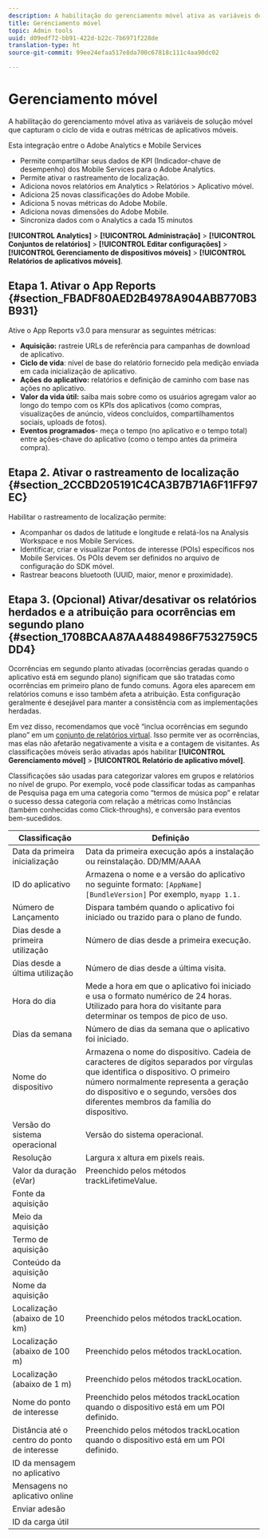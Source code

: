 ```yaml
---
description: A habilitação do gerenciamento móvel ativa as variáveis de solução móvel que capturam o ciclo de vida e outras métricas de aplicativos móveis.
title: Gerenciamento móvel
topic: Admin tools
uuid: d09edf72-bb91-422d-b22c-7b6971f228de
translation-type: ht
source-git-commit: 99ee24efaa517e8da700c67818c111c4aa90dc02

---
```



# Gerenciamento móvel

A habilitação do gerenciamento móvel ativa as variáveis de solução móvel que capturam o ciclo de vida e outras métricas de aplicativos móveis.

Esta integração entre o Adobe Analytics e Mobile Services

* Permite compartilhar seus dados de KPI (Indicador-chave de desempenho) dos Mobile Services para o Adobe Analytics.
* Permite ativar o rastreamento de localização.
* Adiciona novos relatórios em Analytics > Relatórios > Aplicativo móvel.
* Adiciona 25 novas classificações do Adobe Mobile.
* Adiciona 5 novas métricas do Adobe Mobile.
* Adiciona novas dimensões do Adobe Mobile.
* Sincroniza dados com o Analytics a cada 15 minutos

**[!UICONTROL Analytics]** > **[!UICONTROL Administração]** > **[!UICONTROL Conjuntos de relatórios]** > **[!UICONTROL Editar configurações]** > **[!UICONTROL Gerenciamento de dispositivos móveis]** > **[!UICONTROL Relatórios de aplicativos móveis]**.

## Etapa 1. Ativar o App Reports {#section_FBADF80AED2B4978A904ABB770B3B931}

Ative o App Reports v3.0 para mensurar as seguintes métricas:

* **Aquisição:** rastreie URLs de referência para campanhas de download de aplicativo.
* **Ciclo de vida**: nível de base do relatório fornecido pela medição enviada em cada inicialização de aplicativo.
* **Ações do aplicativo:** relatórios e definição de caminho com base nas ações no aplicativo.
* **Valor da vida útil:** saiba mais sobre como os usuários agregam valor ao longo do tempo com os KPIs dos aplicativos (como compras, visualizações de anúncio, vídeos concluídos, compartilhamentos sociais, uploads de fotos).
* **Eventos programados**- meça o tempo (no aplicativo e o tempo total) entre ações-chave do aplicativo (como o tempo antes da primeira compra).

## Etapa 2. Ativar o rastreamento de localização {#section_2CCBD205191C4CA3B7B71A6F11FF97EC}

Habilitar o rastreamento de localização permite:

* Acompanhar os dados de latitude e longitude e relatá-los na Analysis Workspace e nos Mobile Services.
* Identificar, criar e visualizar Pontos de interesse (POIs) específicos nos Mobile Services. Os POIs devem ser definidos no arquivo de configuração do SDK móvel.
* Rastrear beacons bluetooth (UUID, maior, menor e proximidade).

## Etapa 3. (Opcional) Ativar/desativar os relatórios herdados e a atribuição para ocorrências em segundo plano {#section_1708BCAA87AA4884986F7532759C5DD4}

Ocorrências em segundo planto ativadas (ocorrências geradas quando o aplicativo está em segundo plano) significam que são tratadas como ocorrências em primeiro plano de fundo comuns. Agora eles aparecem em relatórios comuns e isso também afeta a atribuição. Esta configuração geralmente é desejável para manter a consistência com as implementações herdadas.

Em vez disso, recomendamos que você “inclua ocorrências em segundo plano” em um [conjunto de relatórios virtual](/help/components/vrs/vrs-about.md). Isso permite ver as ocorrências, mas elas não afetarão negativamente a visita e a contagem de visitantes.
As classificações móveis serão ativadas após habilitar **[!UICONTROL Gerenciamento móvel]** > **[!UICONTROL Relatório de aplicativo móvel]**.

Classificações são usadas para categorizar valores em grupos e relatórios no nível de grupo. Por exemplo, você pode classificar todas as campanhas de Pesquisa paga em uma categoria como “termos de música pop” e relatar o sucesso dessa categoria com relação a métricas como Instâncias (também conhecidas como Click-throughs), e conversão para eventos bem-sucedidos.

| Classificação | Definição |
|--- |--- |
| Data da primeira inicialização | Data da primeira execução após a instalação ou reinstalação.   DD/MM/AAAA |
| ID do aplicativo | Armazena o nome e a versão do aplicativo no seguinte formato:   `[AppName] [BundleVersion]`  Por exemplo, `myapp 1.1.` |
| Número de Lançamento | Dispara também quando o aplicativo foi iniciado ou trazido para o plano de fundo. |
| Dias desde a primeira utilização | Número de dias desde a primeira execução. |
| Dias desde a última utilização | Número de dias desde a última visita. |
| Hora do dia | Mede a hora em que o aplicativo foi iniciado e usa o formato numérico de 24 horas. Utilizado para hora do visitante para determinar os tempos de pico de uso. |
| Dias da semana | Número de dias da semana que o aplicativo foi iniciado. |
| Nome do dispositivo | Armazena o nome do dispositivo.  Cadeia de caracteres de dígitos separados por vírgulas que identifica o dispositivo. O primeiro número normalmente representa a geração do dispositivo e o segundo, versões dos diferentes membros da família do dispositivo. |
| Versão do sistema operacional | Versão do sistema operacional. |
| Resolução | Largura x altura em pixels reais. |
| Valor da duração (eVar) | Preenchido pelos métodos trackLifetimeValue. |
| Fonte da aquisição |  |
| Meio da aquisição |  |
| Termo de aquisição |  |
| Conteúdo da aquisição |  |
| Nome da aquisição |  |
| Localização (abaixo de 10 km) | Preenchido pelos métodos trackLocation. |
| Localização (abaixo de 100 m) | Preenchido pelos métodos trackLocation. |
| Localização (abaixo de 1 m) | Preenchido pelos métodos trackLocation. |
| Nome do ponto de interesse | Preenchido pelos métodos trackLocation quando o dispositivo está em um POI definido. |
| Distância até o centro do ponto de interesse | Preenchido pelos métodos trackLocation quando o dispositivo está em um POI definido. |
| ID da mensagem no aplicativo |  |
| Mensagens no aplicativo online |  |
| Enviar adesão |  |
| ID da carga útil |  |

